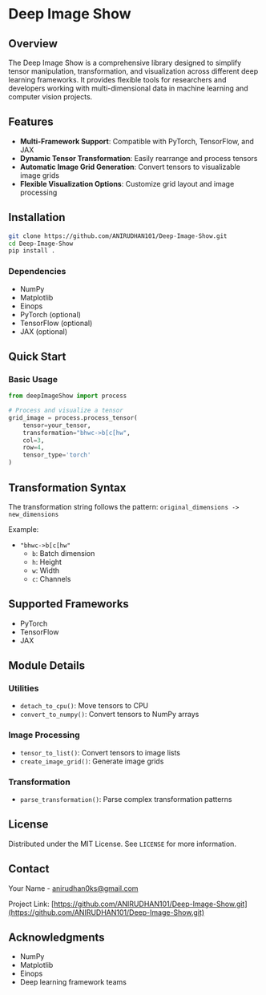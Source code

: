 # Deep Image Show

## Overview

The Deep Image Show is a comprehensive library designed to simplify tensor manipulation, transformation, and visualization across different deep learning frameworks. It provides flexible tools for researchers and developers working with multi-dimensional data in machine learning and computer vision projects.

## Features

- **Multi-Framework Support**: Compatible with PyTorch, TensorFlow, and JAX
- **Dynamic Tensor Transformation**: Easily rearrange and process tensors
- **Automatic Image Grid Generation**: Convert tensors to visualizable image grids
- **Flexible Visualization Options**: Customize grid layout and image processing

## Installation
```bash
git clone https://github.com/ANIRUDHAN101/Deep-Image-Show.git
cd Deep-Image-Show
pip install .
```

### Dependencies

- NumPy
- Matplotlib
- Einops
- PyTorch (optional)
- TensorFlow (optional)
- JAX (optional)

## Quick Start

### Basic Usage

```python
from deepImageShow import process

# Process and visualize a tensor
grid_image = process.process_tensor(
    tensor=your_tensor, 
    transformation="bhwc->b[c[hw", 
    col=3, 
    row=4, 
    tensor_type='torch'
)
```

## Transformation Syntax

The transformation string follows the pattern: 
`original_dimensions -> new_dimensions`

Example: 
- `"bhwc->b[c[hw"` 
  - `b`: Batch dimension
  - `h`: Height
  - `w`: Width
  - `c`: Channels

## Supported Frameworks

- PyTorch
- TensorFlow
- JAX

## Module Details

### Utilities
- `detach_to_cpu()`: Move tensors to CPU
- `convert_to_numpy()`: Convert tensors to NumPy arrays

### Image Processing
- `tensor_to_list()`: Convert tensors to image lists
- `create_image_grid()`: Generate image grids

### Transformation
- `parse_transformation()`: Parse complex transformation patterns

## License

Distributed under the MIT License. See `LICENSE` for more information.

## Contact

Your Name - anirudhan0ks@gmail.com

Project Link: [https://github.com/ANIRUDHAN101/Deep-Image-Show.git](https://github.com/ANIRUDHAN101/Deep-Image-Show.git)

## Acknowledgments

- NumPy
- Matplotlib
- Einops
- Deep learning framework teams